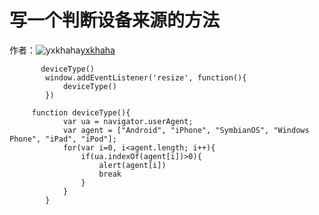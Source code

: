 # 写一个判断设备来源的方法

作者：![yxkhaha](https://avatars.githubusercontent.com/u/36123736?s=80&u=aa0740dcf27f2cb0e05f45ada2553d231f249cc4&v=4)[yxkhaha](https://github/yxkhaha)


```
       deviceType()
        window.addEventListener('resize', function(){
            deviceType()
        })
    
     function deviceType(){
            var ua = navigator.userAgent;
            var agent = ["Android", "iPhone", "SymbianOS", "Windows Phone", "iPad", "iPod"];
            for(var i=0, i<agent.length; i++){
                if(ua.indexOf(agent[i])>0){
                    alert(agent[i])
                    break
                }
            }
        }
    
```
